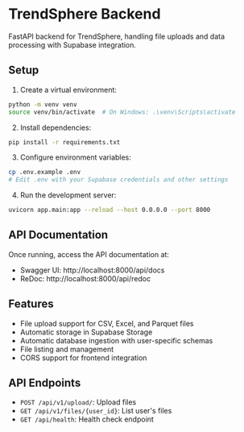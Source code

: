# TrendSphere Backend

FastAPI backend for TrendSphere, handling file uploads and data processing with Supabase integration.

## Setup

1. Create a virtual environment:
```bash
python -m venv venv
source venv/bin/activate  # On Windows: .\venv\Scripts\activate
```

2. Install dependencies:
```bash
pip install -r requirements.txt
```

3. Configure environment variables:
```bash
cp .env.example .env
# Edit .env with your Supabase credentials and other settings
```

4. Run the development server:
```bash
uvicorn app.main:app --reload --host 0.0.0.0 --port 8000
```

## API Documentation

Once running, access the API documentation at:
- Swagger UI: http://localhost:8000/api/docs
- ReDoc: http://localhost:8000/api/redoc

## Features

- File upload support for CSV, Excel, and Parquet files
- Automatic storage in Supabase Storage
- Automatic database ingestion with user-specific schemas
- File listing and management
- CORS support for frontend integration

## API Endpoints

- `POST /api/v1/upload/`: Upload files
- `GET /api/v1/files/{user_id}`: List user's files
- `GET /api/health`: Health check endpoint
